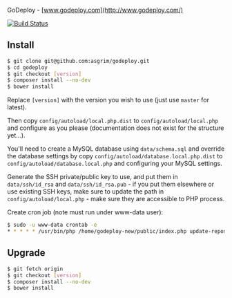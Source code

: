 GoDeploy - [www.godeploy.com](http://www.godeploy.com/)

[![Build Status](https://secure.travis-ci.org/asgrim/godeploy.png?branch=master)](https://travis-ci.org/asgrim/godeploy)

Install
-------

```bash
$ git clone git@github.com:asgrim/godeploy.git
$ cd godeploy
$ git checkout [version]
$ composer install --no-dev
$ bower install
```

Replace `[version]` with the version you wish to use (just use `master` for latest).

Then copy `config/autoload/local.php.dist` to `config/autoload/local.php` and configure as you please (documentation does not exist for the structure yet...).

You'll need to create a MySQL database using `data/schema.sql` and override the database settings by copy `config/autoload/database.local.php.dist` to `config/autoload/database.local.php` and configuring your MySQL settings.

Generate the SSH private/public key to use, and put them in `data/ssh/id_rsa` and `data/ssh/id_rsa.pub` - if you put them elsewhere or use existing SSH keys, make sure to update the path in `config/autoload/local.php` - make sure they are accessible to PHP process.

Create cron job (note must run under www-data user):

```bash
$ sudo -u www-data crontab -e
* * * * * /usr/bin/php /home/godeploy-new/public/index.php update-repositories >/dev/null
```

Upgrade
-------

```bash
$ git fetch origin
$ git checkout [version]
$ composer install --no-dev
$ bower install
```

